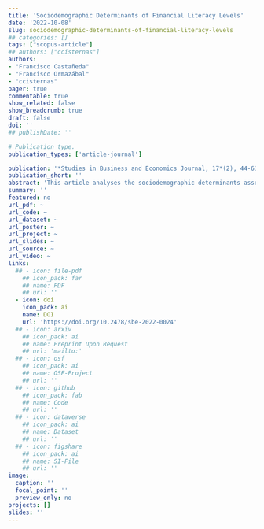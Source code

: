```yaml
---
title: 'Sociodemographic Determinants of Financial Literacy Levels'
date: '2022-10-08'
slug: sociodemographic-determinants-of-financial-literacy-levels
## categories: []
tags: ["scopus-article"]
## authors: ["ccisternas"]
authors:
- "Francisco Castañeda"
- "Francisco Ormazábal"
- "ccisternas"
pager: true
commentable: true
show_related: false
show_breadcrumb: true
draft: false
doi: ''
## publishDate: ''

# Publication type.
publication_types: ['article-journal']

publication: '*Studies in Business and Economics Journal, 17*(2), 44-61'
publication_short: ''
abstract: 'This article analyses the sociodemographic determinants associated with the financial literacy levels of the Chilean population based on three dimensions: (1) knowledge; (2) behaviour; and (3) attitude. The study draws from data of the first and, thus far, the only national survey that has measured financial competency, conducted in 2016 by the Organisation for Economic Cooperation and Development (OECD), funded by the Financial Market Commission (CMF in Spanish) and the Andean Development Corporation (CAF in Spanish). It analyses the impact sociodemographic factors such as sex, age, education, and employment situation have on the financial literacy level of the population surveyed (N = 1.224). For each dimension, logistic regression models were adjusted consistent with the global financial literacy index. This method aimed to calculate, based on these variables, the probability that an individual may possess adequate knowledge, behaviour, and financial attitude. The findings indicate that a person between 30 and 60 years old, with a high education level, who earns a high income, will have a greater probability of possessing an adequate financial literacy level.'
summary: ''
featured: no
url_pdf: ~
url_code: ~
url_dataset: ~
url_poster: ~
url_project: ~
url_slides: ~
url_source: ~
url_video: ~
links:
  ## - icon: file-pdf
    ## icon_pack: far
    ## name: PDF
    ## url: ''
  - icon: doi
    icon_pack: ai
    name: DOI
    url: 'https://doi.org/10.2478/sbe-2022-0024'
  ## - icon: arxiv
    ## icon_pack: ai
    ## name: Preprint Upon Request
    ## url: 'mailto:'
  ## - icon: osf
    ## icon_pack: ai
    ## name: OSF-Project
    ## url: ''
  ## - icon: github
    ## icon_pack: fab
    ## name: Code
    ## url: ''
  ## - icon: dataverse
    ## icon_pack: ai
    ## name: Dataset
    ## url: ''
  ## - icon: figshare
    ## icon_pack: ai
    ## name: SI-File
    ## url: ''
image:
  caption: ''
  focal_point: ''
  preview_only: no
projects: []
slides: ''
---
```

